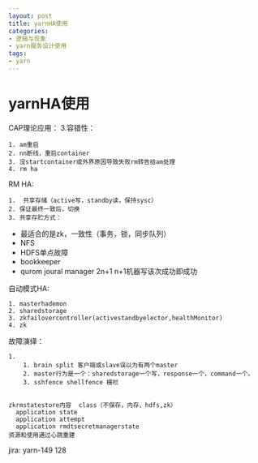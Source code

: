 ```yaml
---
layout: post
title: yarnHA使用
categories:
- 逻辑与现象
- yarn服务设计使用
tags:
- yarn
---
```



 yarnHA使用
============

CAP理论应用：
3.容错性：


	1. am重启
	2. nn断线，重启container
	3. 没startcontainer或外界原因导致失败rm转告给am处理
	4. rm ha

RM HA:

	1.  共享存储（active写，standby读，保持sysc）
	2. 保证最终一致后，切换
	3. 共享存贮方式：


- 最适合的是zk，一致性（事务，锁，同步队列）
- NFS
- HDFS单点故障
- bookkeeper
- qurom joural manager 2n+1  n+1机器写该次成功即成功


自动模式HA:

	1. masterhademon
	2. sharedstorage
	3. zkfailovercontroller(activestandbyelector,healthMonitor)
	4. zk

故障演绎：


	1. 
		1. brain split 客户端或slave误以为有两个master
		2. master行为是一个：sharedstorage一个写，response一个，command一个。
		3. sshfence shellfence 栅栏 

	
	zkrmstatestore内容  class（不保存，内存，hdfs,zk）
	  application state
	  application attempt
	  application rmdtsecretmanagerstate
	资源和使用通过心跳重建


jira: yarn-149 128
